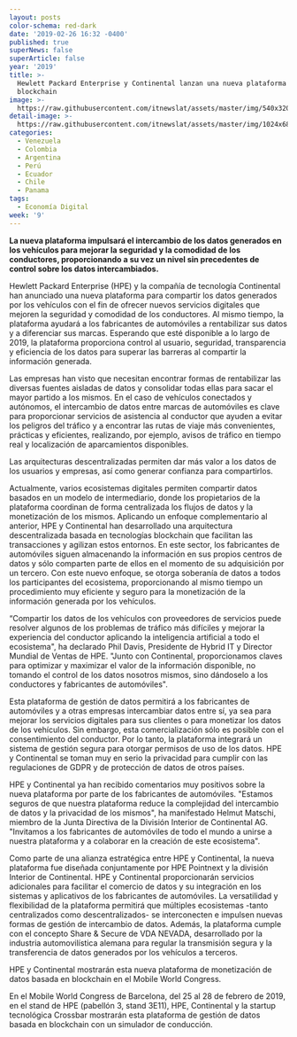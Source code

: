 ```yaml
---
layout: posts
color-schema: red-dark
date: '2019-02-26 16:32 -0400'
published: true
superNews: false
superArticle: false
year: '2019'
title: >-
  Hewlett Packard Enterprise y Continental lanzan una nueva plataforma de
  blockchain
image: >-
  https://raw.githubusercontent.com/itnewslat/assets/master/img/540x320/Blockchain-p.jpg
detail-image: >-
  https://raw.githubusercontent.com/itnewslat/assets/master/img/1024x680/Blockchain-g.jpg
categories:
  - Venezuela
  - Colombia
  - Argentina
  - Perú
  - Ecuador
  - Chile
  - Panama
tags:
  - Economía Digital
week: '9'
---
```

**La nueva plataforma impulsará el intercambio de los datos generados en los vehículos para mejorar la seguridad y la comodidad de los conductores, proporcionando a su vez un nivel sin precedentes de control sobre los datos intercambiados.**
 
Hewlett Packard Enterprise (HPE) y la compañía de tecnología Continental han anunciado una nueva plataforma para compartir los datos generados por los vehículos con el fin de ofrecer nuevos servicios digitales que mejoren la seguridad y comodidad de los conductores. Al mismo tiempo, la plataforma ayudará a los fabricantes de automóviles a rentabilizar sus datos y a diferenciar sus marcas. Esperando que esté disponible a lo largo de 2019, la plataforma proporciona control al usuario, seguridad, transparencia y eficiencia de los datos para superar las barreras al compartir la información generada.

Las empresas han visto que necesitan encontrar formas de rentabilizar las diversas fuentes aisladas de datos y consolidar todas ellas para sacar el mayor partido a los mismos. En el caso de vehículos conectados y autónomos, el intercambio de datos entre marcas de automóviles es clave para proporcionar servicios de asistencia al conductor que ayuden a evitar los peligros del tráfico y a encontrar las rutas de viaje más convenientes, prácticas y eficientes, realizando, por ejemplo, avisos de tráfico en tiempo real y localización de aparcamientos disponibles.
 
Las arquitecturas descentralizadas permiten dar más valor a los datos de los usuarios y empresas, así como generar confianza para compartirlos.

Actualmente, varios ecosistemas digitales permiten compartir datos basados en un modelo de intermediario, donde los propietarios de la plataforma coordinan de forma centralizada los flujos de datos y la monetización de los mismos. Aplicando un enfoque complementario al anterior, HPE y Continental han desarrollado una arquitectura descentralizada basada en tecnologías blockchain que facilitan las transacciones y agilizan estos entornos. En este sector, los fabricantes de automóviles siguen almacenando la información en sus propios centros de datos y sólo comparten parte de ellos en el momento de su adquisición por un tercero. Con este nuevo enfoque, se otorga soberanía de datos a todos los participantes del ecosistema, proporcionando al mismo tiempo un procedimiento muy eficiente y seguro para la monetización de la información generada por los vehículos. 

“Compartir los datos de los vehículos con proveedores de servicios puede resolver algunos de los problemas de tráfico más difíciles y mejorar la experiencia del conductor aplicando la inteligencia artificial a todo el ecosistema", ha declarado Phil Davis, Presidente de Hybrid IT y Director Mundial de Ventas de HPE. "Junto con Continental, proporcionamos claves para optimizar y maximizar el valor de la información disponible, no tomando el control de los datos nosotros mismos, sino dándoselo a los conductores y fabricantes de automóviles".

Esta plataforma de gestión de datos permitirá a los fabricantes de automóviles y a otras empresas intercambiar datos entre sí, ya sea para mejorar los servicios digitales para sus clientes o para monetizar los datos de los vehículos. Sin embargo, esta comercialización sólo es posible con el consentimiento del conductor. Por lo tanto, la plataforma integrará un sistema de gestión segura para otorgar permisos de uso de los datos. HPE y Continental se toman muy en serio la privacidad para cumplir con las regulaciones de GDPR y de protección de datos de otros países.

HPE y Continental ya han recibido comentarios muy positivos sobre la nueva plataforma por parte de los fabricantes de automóviles. "Estamos seguros de que nuestra plataforma reduce la complejidad del intercambio de datos y la privacidad de los mismos", ha manifestado Helmut Matschi, miembro de la Junta Directiva de la División Interior de Continental AG. "Invitamos a los fabricantes de automóviles de todo el mundo a unirse a nuestra plataforma y a colaborar en la creación de este ecosistema".

Como parte de una alianza estratégica entre HPE y Continental, la nueva plataforma fue diseñada conjuntamente por HPE Pointnext y la división Interior de Continental. HPE y Continental proporcionarán servicios adicionales para facilitar el comercio de datos y su integración en los sistemas y aplicativos de los fabricantes de automóviles. La versatilidad y flexibilidad de la plataforma permitirá que múltiples ecosistemas -tanto centralizados como descentralizados- se interconecten e impulsen nuevas formas de gestión de intercambio de datos. Además, la plataforma cumple con el concepto Share & Secure de VDA NEVADA, desarrollado por la industria automovilística alemana para regular la transmisión segura y la transferencia de datos generados por los vehículos a terceros.

HPE y Continental mostrarán esta nueva plataforma de monetización de datos basada en blockchain en el Mobile World Congress.

En el Mobile World Congress de Barcelona, del 25 al 28 de febrero de 2019, en el stand de HPE (pabellón 3, stand 3E11), HPE, Continental y la startup tecnológica Crossbar mostrarán esta plataforma de gestión de datos basada en blockchain con un simulador de conducción. 